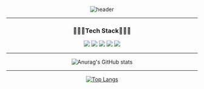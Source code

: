 <div align="center">
  
![header](https://capsule-render.vercel.app/api?type=transparent&height=150&text=💖Hello💖&fontColor=F1F8E9)
  
--- 
  
  <h3>👩🏻‍💻Tech Stack👩🏻‍💻</h3>
  <img src="https://img.shields.io/badge/Node.js-339933?style=flat-square&logo=Node.js&logoColor=white"/></a>
  <img src="https://img.shields.io/badge/JS-F7DF1E?style=flat-square&logo=JavaScript&logoColor=white"/></a>
  <img src="https://img.shields.io/badge/css-1572B6?style=flat-square&logo=css3&logoColor=white"/></a>
  <img src="https://img.shields.io/badge/python-3776AB?style=flat-square&logo=Python&logoColor=white"/></a>
  <img src="https://img.shields.io/badge/c-A8B9CC?style=flat-square&logo=c&logoColor=white"/></a>
  
---   

![Anurag's GitHub stats](https://github-readme-stats.vercel.app/api?username=zi-won&show_icons=true&theme=gruvbox_light)

---

[![Top Langs](https://github-readme-stats.vercel.app/api/top-langs/?username=zi-won&layout=compact)](https://github.com/anuraghazra/github-readme-stats)
</div>
